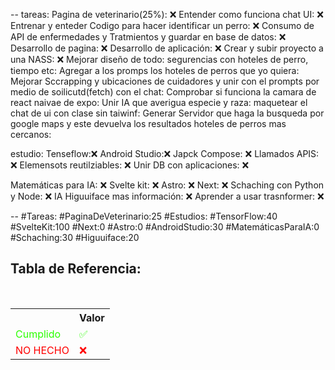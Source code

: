 --
tareas: 
Pagina de veterinario(25%): ❌
Entender como funciona chat UI: ❌
Entrenar y enteder Codigo para hacer identificar un perro:  ❌
Consumo de API de enfermedades y  Tratmientos y guardar en base de datos: ❌
Desarrollo de pagina: ❌
Desarrollo de aplicación: ❌
Crear y subir proyecto a una NASS: ❌
Mejorar diseño de todo:
segurencias con hoteles de perro, tiempo etc:
Agregar a los promps los hoteles de perros que yo quiera:
Mejorar Sccrapping y ubicaciones de cuidadores y unir con el prompts por medio de soilicutd(fetch) con el chat:
Comprobar si funciona la camara de react naivae de expo:
Unir IA que averigua especie y raza:
maquetear el chat de ui con clase sin taiwinf:
Generar Servidor que haga la busqueda por google maps y este devuelva los resultados hoteles de perros mas cercanos:


estudio:
Tenseflow:❌
Android Studio:❌
Japck Compose: ❌
Llamados APIS: ❌
Elemensots reutilziables: ❌
Unir DB con aplicaciones: ❌

Matemáticas para IA: ❌
Svelte kit: ❌
Astro: ❌
Next: ❌
Schaching con Python y Node: ❌
IA Higuuiface mas información: ❌
Aprender a usar trasnformer: ❌





--
#Tareas:
#PaginaDeVeterinario:25
#Estudios:
#TensorFlow:40
#SvelteKit:100
#Next:0
#Astro:0
#AndroidStudio:30
#MatemáticasParaIA:0
#Schaching:30
#Higuuiface:20




<div  class="bc-diario">
<h2> Tabla de Referencia:</h2>
<table class="table-diario">
  <tr class="tr-diario">
    <th class="th-diario"></th>
    <th class="th-diario">Valor</th>
  </tr>
  <tr class="tr-diario">
    <td class="td-diario" style="color:2bff00">Cumplido</td>
    <td class="td-diario" style="color:2bff00">✅</td>
  </tr>
  <tr class="tr-diario">
    <td class="td-diario" style="color:red">NO HECHO</td>
    <td class="td-diario" style="color:red">❌</td>
  </tr>
</table>